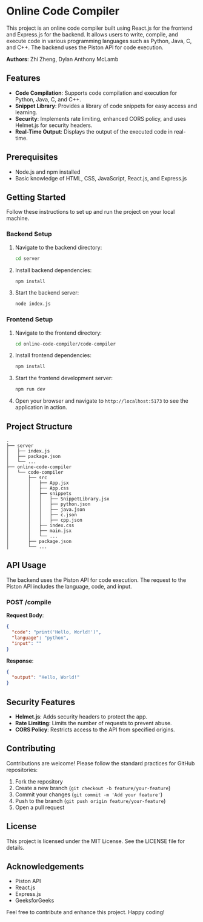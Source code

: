 # Online Code Compiler

This project is an online code compiler built using React.js for the frontend and Express.js for the backend. It allows users to write, compile, and execute code in various programming languages such as Python, Java, C, and C++. The backend uses the Piston API for code execution.

**Authors**: Zhi Zheng, Dylan Anthony McLamb

## Features

- **Code Compilation**: Supports code compilation and execution for Python, Java, C, and C++.
- **Snippet Library**: Provides a library of code snippets for easy access and learning.
- **Security**: Implements rate limiting, enhanced CORS policy, and uses Helmet.js for security headers.
- **Real-Time Output**: Displays the output of the executed code in real-time.

## Prerequisites

- Node.js and npm installed
- Basic knowledge of HTML, CSS, JavaScript, React.js, and Express.js

## Getting Started

Follow these instructions to set up and run the project on your local machine.

### Backend Setup

1. Navigate to the backend directory:
    ```sh
    cd server
    ```

2. Install backend dependencies:
    ```sh
    npm install
    ```

3. Start the backend server:
    ```sh
    node index.js
    ```

### Frontend Setup

1. Navigate to the frontend directory:
    ```sh
    cd online-code-compiler/code-compiler
    ```

2. Install frontend dependencies:
    ```sh
    npm install
    ```

3. Start the frontend development server:
    ```sh
    npm run dev
    ```

4. Open your browser and navigate to `http://localhost:5173` to see the application in action.

## Project Structure

```
.
├── server
│   ├── index.js
│   ├── package.json
│   └── ...
├── online-code-compiler
│   └── code-compiler
│       ├── src
│       │   ├── App.jsx
│       │   ├── App.css
│       │   ├── snippets
│       │   │   ├── SnippetLibrary.jsx
│       │   │   ├── python.json
│       │   │   ├── java.json
│       │   │   ├── c.json
│       │   │   ├── cpp.json
│       │   ├── index.css
│       │   ├── main.jsx
│       │   └── ...
│       ├── package.json
│       └── ...
```

## API Usage

The backend uses the Piston API for code execution. The request to the Piston API includes the language, code, and input.

### POST /compile

**Request Body**:
```json
{
  "code": "print('Hello, World!')",
  "language": "python",
  "input": ""
}
```

**Response**:
```json
{
  "output": "Hello, World!"
}
```

## Security Features

- **Helmet.js**: Adds security headers to protect the app.
- **Rate Limiting**: Limits the number of requests to prevent abuse.
- **CORS Policy**: Restricts access to the API from specified origins.

## Contributing

Contributions are welcome! Please follow the standard practices for GitHub repositories:

1. Fork the repository
2. Create a new branch (`git checkout -b feature/your-feature`)
3. Commit your changes (`git commit -m 'Add your feature'`)
4. Push to the branch (`git push origin feature/your-feature`)
5. Open a pull request

## License

This project is licensed under the MIT License. See the LICENSE file for details.

## Acknowledgements

- Piston API
- React.js
- Express.js
- GeeksforGeeks

Feel free to contribute and enhance this project. Happy coding!

